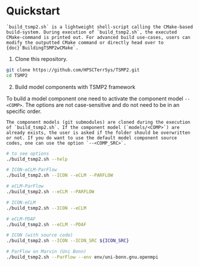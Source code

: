 # Quickstart

```{tip}
`build_tsmp2.sh` is a lightweight shell-script calling the CMake-based build-system. During execution of `build_tsmp2.sh`, the executed CMake-command is printed out. For advanced build use-cases, users can modify the outputted CMake command or directly head over to {doc}`BuildingTSMP2wCMake`.
```

1. Clone this repository.

```bash
git clone https://github.com/HPSCTerrSys/TSMP2.git
cd TSMP2
```

2. Build model components with TSMP2 framework

To build a model component one need to activate the component model `--<COMP>`. The options are not case-sensitive and do not need to be in an specific order.

```{note}
The component models (git submodules) are cloned during the execution of `build_tsmp2.sh`. If the component model (`models/<COMP>`) are already exists, the user is asked if the folder should be overwritten or not. If you do want to use the default model component source codes, one can use the option `--<COMP_SRC>`.
```

```bash
# to see options
./build_tsmp2.sh --help

# ICON-eCLM-ParFlow
./build_tsmp2.sh --ICON --eCLM --PARFLOW

# eCLM-ParFlow
./build_tsmp2.sh --eCLM --PARFLOW

# ICON-eCLM
./build_tsmp2.sh --ICON --eCLM

# eCLM-PDAF
./build_tsmp2.sh --eCLM --PDAF

# ICON (with source code)
./build_tsmp2.sh --ICON --ICON_SRC ${ICON_SRC}

# ParFlow on Marvin (Uni Bonn)
./build_tsmp2.sh --ParFlow --env env/uni-bonn.gnu.openmpi
```


